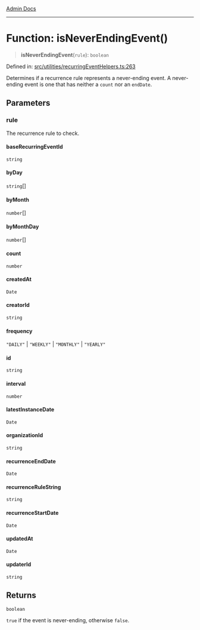 [Admin Docs](/)

***

# Function: isNeverEndingEvent()

> **isNeverEndingEvent**(`rule`): `boolean`

Defined in: [src/utilities/recurringEventHelpers.ts:263](https://github.com/gautam-divyanshu/talawa-api/blob/1d38acecd3e456f869683fb8dca035a5e42010d5/src/utilities/recurringEventHelpers.ts#L263)

Determines if a recurrence rule represents a never-ending event.
A never-ending event is one that has neither a `count` nor an `endDate`.

## Parameters

### rule

The recurrence rule to check.

#### baseRecurringEventId

`string`

#### byDay

`string`[]

#### byMonth

`number`[]

#### byMonthDay

`number`[]

#### count

`number`

#### createdAt

`Date`

#### creatorId

`string`

#### frequency

`"DAILY"` \| `"WEEKLY"` \| `"MONTHLY"` \| `"YEARLY"`

#### id

`string`

#### interval

`number`

#### latestInstanceDate

`Date`

#### organizationId

`string`

#### recurrenceEndDate

`Date`

#### recurrenceRuleString

`string`

#### recurrenceStartDate

`Date`

#### updatedAt

`Date`

#### updaterId

`string`

## Returns

`boolean`

`true` if the event is never-ending, otherwise `false`.
